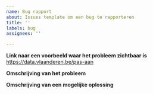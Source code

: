 ```yaml
---
name: Bug rapport
about: Issues template om een bug te rapporteren
title: ''
labels: bug
assignees: ''

---
```


**Link naar een voorbeeld waar het probleem zichtbaar is**
https://data.vlaanderen.be/pas-aan

**Omschrijving van het probleem**

**Omschrijving van een mogelijke oplossing**
